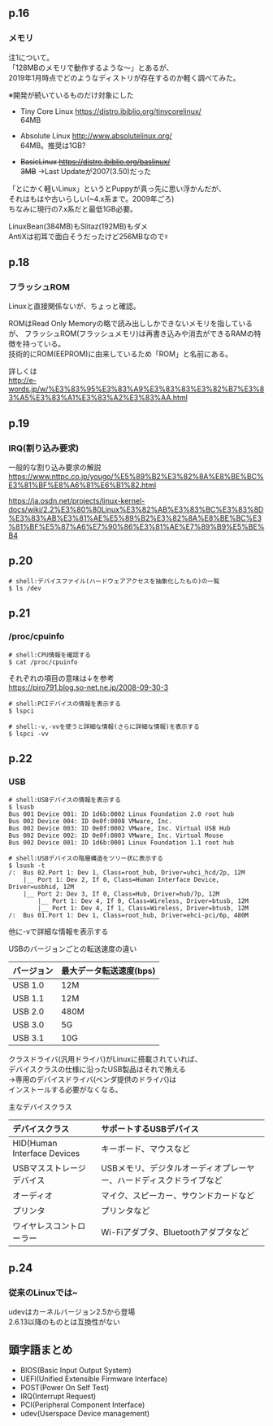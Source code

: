 ## p.16

### メモリ

注1について。  
「128MBのメモリで動作するような〜」とあるが、  
2019年1月時点でどのようなディストリが存在するのか軽く調べてみた。

※開発が続いているものだけ対象にした

* Tiny Core Linux  https://distro.ibiblio.org/tinycorelinux/  
64MB
* Absolute Linux http://www.absolutelinux.org/  
64MB。推奨は1GB?

* ~~BasicLinux https://distro.ibiblio.org/baslinux/  
3MB~~ →Last Updateが2007(3.50)だった

「とにかく軽いLinux」というとPuppyが真っ先に思い浮かんだが、  
それはもはや古いらしい(~4.x系まで。2009年ごろ)  
ちなみに現行の7.x系だと最低1GB必要。

LinuxBean(384MB)もSlitaz(192MB)もダメ  
AntiXは初耳で面白そうだったけど256MBなので☓

## p.18

### フラッシュROM

Linuxと直接関係ないが、ちょっと確認。   

ROMはRead Only Memoryの略で読み出ししかできないメモリを指しているが、
フラッシュROM(フラッシュメモリ)は再書き込みや消去ができるRAMの特徴を持っている。  
技術的にROM(EEPROM)に由来しているため「ROM」と名前にある。

詳しくは  
http://e-words.jp/w/%E3%83%95%E3%83%A9%E3%83%83%E3%82%B7%E3%83%A5%E3%83%A1%E3%83%A2%E3%83%AA.html

## p.19

### IRQ(割り込み要求)

一般的な割り込み要求の解説  
https://www.nttpc.co.jp/yougo/%E5%89%B2%E3%82%8A%E8%BE%BC%E3%81%BF%E8%A6%81%E6%B1%82.html

https://ja.osdn.net/projects/linux-kernel-docs/wiki/2.2%E3%80%80Linux%E3%82%AB%E3%83%BC%E3%83%8D%E3%83%AB%E3%81%AE%E5%89%B2%E3%82%8A%E8%BE%BC%E3%81%BF%E5%87%A6%E7%90%86%E3%81%AE%E7%89%B9%E5%BE%B4

## p.20

```
# shell:デバイスファイル(ハードウェアアクセスを抽象化したもの)の一覧
$ ls /dev
```

## p.21

### /proc/cpuinfo

```
# shell:CPU情報を確認する
$ cat /proc/cpuinfo
```

それぞれの項目の意味は↓を参考  
https://piro791.blog.so-net.ne.jp/2008-09-30-3


~~~
# shell:PCIデバイスの情報を表示する
$ lspci
~~~

```
# shell:-v,-vvを使うと詳細な情報(さらに詳細な情報)を表示する
$ lspci -vv
```

## p.22

### USB

```
# shell:USBデバイスの情報を表示する
$ lsusb
Bus 001 Device 001: ID 1d6b:0002 Linux Foundation 2.0 root hub
Bus 002 Device 004: ID 0e0f:0008 VMware, Inc. 
Bus 002 Device 003: ID 0e0f:0002 VMware, Inc. Virtual USB Hub
Bus 002 Device 002: ID 0e0f:0003 VMware, Inc. Virtual Mouse
Bus 002 Device 001: ID 1d6b:0001 Linux Foundation 1.1 root hub
```

```
# shell:USBデバイスの階層構造をツリー状に表示する
$ lsusb -t
/:  Bus 02.Port 1: Dev 1, Class=root_hub, Driver=uhci_hcd/2p, 12M
    |__ Port 1: Dev 2, If 0, Class=Human Interface Device, Driver=usbhid, 12M
    |__ Port 2: Dev 3, If 0, Class=Hub, Driver=hub/7p, 12M
        |__ Port 1: Dev 4, If 0, Class=Wireless, Driver=btusb, 12M
        |__ Port 1: Dev 4, If 1, Class=Wireless, Driver=btusb, 12M
/:  Bus 01.Port 1: Dev 1, Class=root_hub, Driver=ehci-pci/6p, 480M

```

他に-vで詳細な情報を表示する

USBのバージョンごとの転送速度の違い

|バージョン|最大データ転送速度(bps)|
|:--|:--|
|USB 1.0|12M|
|USB 1.1|12M|
|USB 2.0|480M|
|USB 3.0|5G|
|USB 3.1|10G|

クラスドライバ(汎用ドライバ)がLinuxに搭載されていれば、  
デバイスクラスの仕様に沿ったUSB製品はそれで賄える  
→専用のデバイスドライバ(ベンダ提供のドライバ)は  
インストールする必要がなくなる。

主なデバイスクラス

|デバイスクラス|サポートするUSBデバイス|
|:--|:--|
|HID(Human Interface Devices|キーボード、マウスなど|
|USBマスストレージデバイス|USBメモリ、デジタルオーディオプレーヤー、ハードディスクドライブなど|
|オーディオ|マイク、スピーカー、サウンドカードなど|
|プリンタ|プリンタなど|
|ワイヤレスコントローラー|Wi-Fiアダプタ、Bluetoothアダプタなど|

## p.24

### 従来のLinuxでは~

udevはカーネルバージョン2.5から登場  
2.6.13以降のものとは互換性がない

## 頭字語まとめ

* BIOS(Basic Input Output System)
* UEFI(Unified Extensible Firmware Interface)
* POST(Power On Self Test)
* IRQ(Interrupt Request)
* PCI(Peripheral Component Interface)
* udev(Userspace Device management)